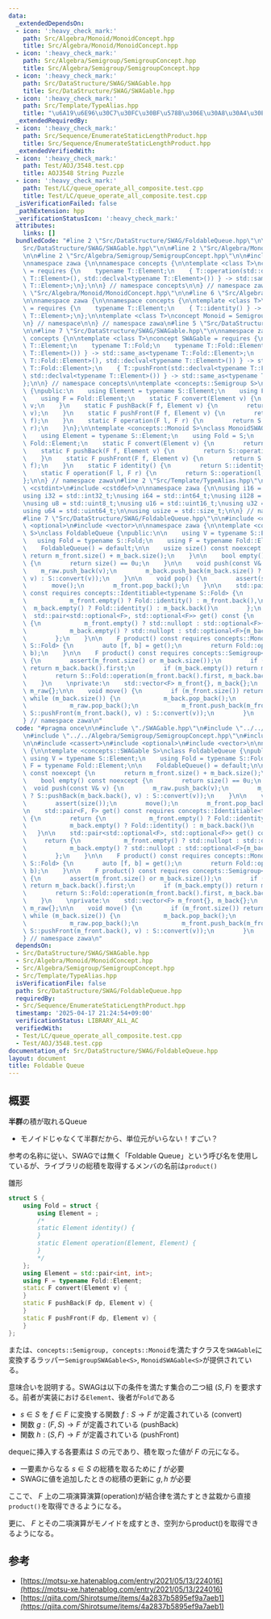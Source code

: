 ```yaml
---
data:
  _extendedDependsOn:
  - icon: ':heavy_check_mark:'
    path: Src/Algebra/Monoid/MonoidConcept.hpp
    title: Src/Algebra/Monoid/MonoidConcept.hpp
  - icon: ':heavy_check_mark:'
    path: Src/Algebra/Semigroup/SemigroupConcept.hpp
    title: Src/Algebra/Semigroup/SemigroupConcept.hpp
  - icon: ':heavy_check_mark:'
    path: Src/DataStructure/SWAG/SWAGable.hpp
    title: Src/DataStructure/SWAG/SWAGable.hpp
  - icon: ':heavy_check_mark:'
    path: Src/Template/TypeAlias.hpp
    title: "\u6A19\u6E96\u30C7\u30FC\u30BF\u578B\u306E\u30A8\u30A4\u30EA\u30A2\u30B9"
  _extendedRequiredBy:
  - icon: ':heavy_check_mark:'
    path: Src/Sequence/EnumerateStaticLengthProduct.hpp
    title: Src/Sequence/EnumerateStaticLengthProduct.hpp
  _extendedVerifiedWith:
  - icon: ':heavy_check_mark:'
    path: Test/AOJ/3548.test.cpp
    title: AOJ3548 String Puzzle
  - icon: ':heavy_check_mark:'
    path: Test/LC/queue_operate_all_composite.test.cpp
    title: Test/LC/queue_operate_all_composite.test.cpp
  _isVerificationFailed: false
  _pathExtension: hpp
  _verificationStatusIcon: ':heavy_check_mark:'
  attributes:
    links: []
  bundledCode: "#line 2 \"Src/DataStructure/SWAG/FoldableQueue.hpp\"\n\n#line 2 \"\
    Src/DataStructure/SWAG/SWAGable.hpp\"\n\n#line 2 \"Src/Algebra/Monoid/MonoidConcept.hpp\"\
    \n\n#line 2 \"Src/Algebra/Semigroup/SemigroupConcept.hpp\"\n\n#include <concepts>\n\
    \nnamespace zawa {\n\nnamespace concepts {\n\ntemplate <class T>\nconcept Semigroup\
    \ = requires {\n    typename T::Element;\n    { T::operation(std::declval<typename\
    \ T::Element>(), std::declval<typename T::Element>()) } -> std::same_as<typename\
    \ T::Element>;\n};\n\n} // namespace concepts\n\n} // namespace zawa\n#line 4\
    \ \"Src/Algebra/Monoid/MonoidConcept.hpp\"\n\n#line 6 \"Src/Algebra/Monoid/MonoidConcept.hpp\"\
    \n\nnamespace zawa {\n\nnamespace concepts {\n\ntemplate <class T>\nconcept Identitiable\
    \ = requires {\n    typename T::Element;\n    { T::identity() } -> std::same_as<typename\
    \ T::Element>;\n};\n\ntemplate <class T>\nconcept Monoid = Semigroup<T> and Identitiable<T>;\n\
    \n} // namespace\n\n} // namespace zawa\n#line 5 \"Src/DataStructure/SWAG/SWAGable.hpp\"\
    \n\n#line 7 \"Src/DataStructure/SWAG/SWAGable.hpp\"\n\nnamespace zawa {\n\nnamespace\
    \ concepts {\n\ntemplate <class T>\nconcept SWAGable = requires {\n    typename\
    \ T::Element;\n    typename T::Fold;\n    typename T::Fold::Element;\n    { T::convert(std::declval<typename\
    \ T::Element>()) } -> std::same_as<typename T::Fold::Element>;\n    { T::pushBack(std::declval<typename\
    \ T::Fold::Element>(), std::declval<typename T::Element>()) } -> std::same_as<typename\
    \ T::Fold::Element>;\n    { T::pushFront(std::declval<typename T::Fold::Element>(),\
    \ std::declval<typename T::Element>()) } -> std::same_as<typename T::Fold::Element>;\n\
    };\n\n} // namespace concepts\n\ntemplate <concepts::Semigroup S>\nclass SemigroupSWAGable\
    \ {\npublic:\n    using Element = typename S::Element;\n    using Fold = S;\n\
    \    using F = Fold::Element;\n    static F convert(Element v) {\n        return\
    \ v;\n    }\n    static F pushBack(F f, Element v) {\n        return S::operation(f,\
    \ v);\n    }\n    static F pushFront(F f, Element v) {\n        return S::operation(v,\
    \ f);\n    }\n    static F operation(F l, F r) {\n        return S::operation(l,\
    \ r);\n    }\n};\n\ntemplate <concepts::Monoid S>\nclass MonoidSWAGable {\npublic:\n\
    \    using Element = typename S::Element;\n    using Fold = S;\n    using F =\
    \ Fold::Element;\n    static F convert(Element v) {\n        return v;\n    }\n\
    \    static F pushBack(F f, Element v) {\n        return S::operation(f, v);\n\
    \    }\n    static F pushFront(F f, Element v) {\n        return S::operation(v,\
    \ f);\n    }\n    static F identity() {\n        return S::identity();\n    }\n\
    \    static F operation(F l, F r) {\n        return S::operation(l, r);\n    }\n\
    };\n\n} // namespace zawa\n#line 2 \"Src/Template/TypeAlias.hpp\"\n\n#include\
    \ <cstdint>\n#include <cstddef>\n\nnamespace zawa {\n\nusing i16 = std::int16_t;\n\
    using i32 = std::int32_t;\nusing i64 = std::int64_t;\nusing i128 = __int128_t;\n\
    \nusing u8 = std::uint8_t;\nusing u16 = std::uint16_t;\nusing u32 = std::uint32_t;\n\
    using u64 = std::uint64_t;\n\nusing usize = std::size_t;\n\n} // namespace zawa\n\
    #line 7 \"Src/DataStructure/SWAG/FoldableQueue.hpp\"\n\n#include <cassert>\n#include\
    \ <optional>\n#include <vector>\n\nnamespace zawa {\n\ntemplate <concepts::SWAGable\
    \ S>\nclass FoldableQueue {\npublic:\n\n    using V = typename S::Element;\n \
    \   using Fold = typename S::Fold;\n    using F = typename Fold::Element;\n\n\
    \    FoldableQueue() = default;\n\n    usize size() const noexcept {\n       \
    \ return m_front.size() + m_back.size();\n    }\n\n    bool empty() const noexcept\
    \ {\n        return size() == 0u;\n    }\n\n    void push(const V& v) {\n    \
    \    m_raw.push_back(v);\n        m_back.push_back(m_back.size() ? S::pushBack(m_back.back(),\
    \ v) : S::convert(v));\n    }\n\n    void pop() {\n        assert(size());\n \
    \       move();\n        m_front.pop_back();\n    }\n\n    std::pair<F, F> get()\
    \ const requires concepts::Identitiable<typename S::Fold> {\n        return {\n\
    \            m_front.empty() ? Fold::identity() : m_front.back(),\n          \
    \  m_back.empty() ? Fold::identity() : m_back.back()\n        };\n    }\n\n  \
    \  std::pair<std::optional<F>, std::optional<F>> get() const {\n        return\
    \ {\n            m_front.empty() ? std::nullopt : std::optional<F>{m_front.back().first},\n\
    \            m_back.empty() ? std::nullopt : std::optional<F>{m_back.back().first}\n\
    \        };\n    }\n\n    F product() const requires concepts::Monoid<typename\
    \ S::Fold> {\n        auto [f, b] = get();\n        return Fold::operation(f,\
    \ b);\n    }\n\n    F product() const requires concepts::Semigroup<typename S::Fold>\
    \ {\n        assert(m_front.size() or m_back.size());\n        if (m_front.empty())\
    \ return m_back.back().first;\n        if (m_back.empty()) return m_front.back().first;\n\
    \        return S::Fold::operation(m_front.back().first, m_back.back().first);\n\
    \    }\n    \nprivate:\n    std::vector<F> m_front{}, m_back{};\n    std::vector<V>\
    \ m_raw{};\n\n    void move() {\n        if (m_front.size()) return;\n       \
    \ while (m_back.size()) {\n            m_back.pop_back();\n            V v{m_raw.back()};\n\
    \            m_raw.pop_back();\n            m_front.push_back(m_front.size() ?\
    \ S::pushFront(m_front.back(), v) : S::convert(v));\n        }\n    }\n};\n\n\
    } // namespace zawa\n"
  code: "#pragma once\n\n#include \"./SWAGable.hpp\"\n#include \"../../Algebra/Monoid/MonoidConcept.hpp\"\
    \n#include \"../../Algebra/Semigroup/SemigroupConcept.hpp\"\n#include \"../../Template/TypeAlias.hpp\"\
    \n\n#include <cassert>\n#include <optional>\n#include <vector>\n\nnamespace zawa\
    \ {\n\ntemplate <concepts::SWAGable S>\nclass FoldableQueue {\npublic:\n\n   \
    \ using V = typename S::Element;\n    using Fold = typename S::Fold;\n    using\
    \ F = typename Fold::Element;\n\n    FoldableQueue() = default;\n\n    usize size()\
    \ const noexcept {\n        return m_front.size() + m_back.size();\n    }\n\n\
    \    bool empty() const noexcept {\n        return size() == 0u;\n    }\n\n  \
    \  void push(const V& v) {\n        m_raw.push_back(v);\n        m_back.push_back(m_back.size()\
    \ ? S::pushBack(m_back.back(), v) : S::convert(v));\n    }\n\n    void pop() {\n\
    \        assert(size());\n        move();\n        m_front.pop_back();\n    }\n\
    \n    std::pair<F, F> get() const requires concepts::Identitiable<typename S::Fold>\
    \ {\n        return {\n            m_front.empty() ? Fold::identity() : m_front.back(),\n\
    \            m_back.empty() ? Fold::identity() : m_back.back()\n        };\n \
    \   }\n\n    std::pair<std::optional<F>, std::optional<F>> get() const {\n   \
    \     return {\n            m_front.empty() ? std::nullopt : std::optional<F>{m_front.back().first},\n\
    \            m_back.empty() ? std::nullopt : std::optional<F>{m_back.back().first}\n\
    \        };\n    }\n\n    F product() const requires concepts::Monoid<typename\
    \ S::Fold> {\n        auto [f, b] = get();\n        return Fold::operation(f,\
    \ b);\n    }\n\n    F product() const requires concepts::Semigroup<typename S::Fold>\
    \ {\n        assert(m_front.size() or m_back.size());\n        if (m_front.empty())\
    \ return m_back.back().first;\n        if (m_back.empty()) return m_front.back().first;\n\
    \        return S::Fold::operation(m_front.back().first, m_back.back().first);\n\
    \    }\n    \nprivate:\n    std::vector<F> m_front{}, m_back{};\n    std::vector<V>\
    \ m_raw{};\n\n    void move() {\n        if (m_front.size()) return;\n       \
    \ while (m_back.size()) {\n            m_back.pop_back();\n            V v{m_raw.back()};\n\
    \            m_raw.pop_back();\n            m_front.push_back(m_front.size() ?\
    \ S::pushFront(m_front.back(), v) : S::convert(v));\n        }\n    }\n};\n\n\
    } // namespace zawa\n"
  dependsOn:
  - Src/DataStructure/SWAG/SWAGable.hpp
  - Src/Algebra/Monoid/MonoidConcept.hpp
  - Src/Algebra/Semigroup/SemigroupConcept.hpp
  - Src/Template/TypeAlias.hpp
  isVerificationFile: false
  path: Src/DataStructure/SWAG/FoldableQueue.hpp
  requiredBy:
  - Src/Sequence/EnumerateStaticLengthProduct.hpp
  timestamp: '2025-04-17 21:24:54+09:00'
  verificationStatus: LIBRARY_ALL_AC
  verifiedWith:
  - Test/LC/queue_operate_all_composite.test.cpp
  - Test/AOJ/3548.test.cpp
documentation_of: Src/DataStructure/SWAG/FoldableQueue.hpp
layout: document
title: Foldable Queue
---
```


## 概要

**半群**の積が取れるQueue

- モノイドじゃなくて半群だから、単位元がいらない！すごい？

参考の名称に従い、SWAGでは無く「Foldable Queue」という呼び名を使用しているが、ライブラリの総積を取得するメンバの名前は`product()`

雛形
```cpp
struct S {
    using Fold = struct {
        using Element = ;
        /*
        static Element identity() {
        }
        static Element operation(Element, Element) {
        }
        */
    };
    using Element = std::pair<int, int>;
    using F = typename Fold::Element;
    static F convert(Element v) {
    }
    static F pushBack(F dp, Element v) {
    }
    static F pushFront(F dp, Element v) {
    }
};
```

または、`concepts::Semigroup, concepts::Monoid`を満たすクラスを`SWAGable`に変換するラッパー`SemigroupSWAGable<S>`, `MonoidSWAGable<S>`が提供されている。

意味合いを説明する。SWAGは以下の条件を満たす集合の二つ組 $(S, F)$ を要求する。前者が実装における`Element`、後者が`Fold`である

- $s\in S$ を $f\in F$ に変換する関数 $f: S\rightarrow F$ が定義されている (convert)
- 関数 $g: (F, S) \rightarrow F$ が定義されている (pushBack)
- 関数 $h: (S, F) \rightarrow F$ が定義されている (pushFront)

dequeに挿入する各要素は $S$ の元であり、積を取った値が $F$ の元になる。

- 一要素からなる $s\in S$ の総積を取るために $f$ が必要
- SWAGに値を追加したときの総積の更新に $g, h$ が必要

ここで、 $F$ 上の二項演算演算(operation)が結合律を満たすとき盆栽から直接`product()`を取得できるようになる。

更に、 $F$ とその二項演算がモノイドを成すとき、空列からproduct()を取得できるようになる。

## 参考

- [https://motsu-xe.hatenablog.com/entry/2021/05/13/224016](https://motsu-xe.hatenablog.com/entry/2021/05/13/224016)
- [https://qiita.com/Shirotsume/items/4a2837b5895ef9a7aeb1](https://qiita.com/Shirotsume/items/4a2837b5895ef9a7aeb1)
